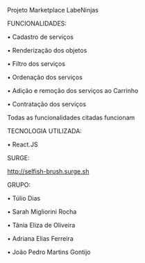Projeto Marketplace LabeNinjas



FUNCIONALIDADES:

• Cadastro de serviços

• Renderização dos objetos

• Filtro dos serviços

• Ordenação dos serviços

• Adição e remoção dos serviços ao Carrinho

• Contratação dos serviços


Todas as funcionalidades citadas funcionam



TECNOLOGIA UTILIZADA:

• React.JS



SURGE:

http://selfish-brush.surge.sh



GRUPO:

• Túlio Dias

• Sarah Migliorini Rocha

• Tânia Eliza de Oliveira

• Adriana Elias Ferreira

• João Pedro Martins Gontijo
